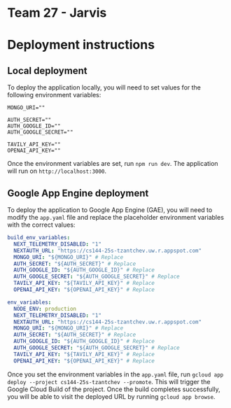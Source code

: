 # Team 27 - Jarvis

# Deployment instructions

## Local deployment
To deploy the application locally, you will need to set values for the following environment variables:

```text
MONGO_URI="" 

AUTH_SECRET=""
AUTH_GOOGLE_ID=""
AUTH_GOOGLE_SECRET=""

TAVILY_API_KEY=""
OPENAI_API_KEY=""
```

Once the environment variables are set, run `npm run dev`. The application will run on `http://localhost:3000`.

## Google App Engine deployment
To deploy the application to Google App Engine (GAE), you will need to modify the `app.yaml` file and replace the placeholder environment variables with the correct values:

```yaml
build_env_variables:
  NEXT_TELEMETRY_DISABLED: "1"
  NEXTAUTH_URL: "https://cs144-25s-tzantchev.uw.r.appspot.com"
  MONGO_URI: "${MONGO_URI}" # Replace
  AUTH_SECRET: "${AUTH_SECRET}" # Replace
  AUTH_GOOGLE_ID: "${AUTH_GOOGLE_ID}" # Replace
  AUTH_GOOGLE_SECRET: "${AUTH_GOOGLE_SECRET}" # Replace
  TAVILY_API_KEY: "${TAVILY_API_KEY}" # Replace
  OPENAI_API_KEY: "${OPENAI_API_KEY}" # Replace

env_variables:
  NODE_ENV: production
  NEXT_TELEMETRY_DISABLED: "1"
  NEXTAUTH_URL: "https://cs144-25s-tzantchev.uw.r.appspot.com"
  MONGO_URI: "${MONGO_URI}" # Replace
  AUTH_SECRET: "${AUTH_SECRET}" # Replace
  AUTH_GOOGLE_ID: "${AUTH_GOOGLE_ID}" # Replace
  AUTH_GOOGLE_SECRET: "${AUTH_GOOGLE_SECRET}" # Replace
  TAVILY_API_KEY: "${TAVILY_API_KEY}" # Replace
  OPENAI_API_KEY: "${OPENAI_API_KEY}" # Replace
```

Once you set the environment variables in the `app.yaml` file, run `gcloud app deploy --project cs144-25s-tzantchev --promote`. This will trigger the Google Cloud Build of the project. Once the build completes successfully, you will be able to visit the deployed URL by running `gcloud app browse`.